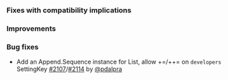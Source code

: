 [@pdalpra]: http://github.com/pdalpra
[2107]: https://github.com/sbt/sbt/issues/2107
[2114]: https://github.com/sbt/sbt/pull/2114

### Fixes with compatibility implications

### Improvements

### Bug fixes

- Add an Append.Sequence instance for List, allow +=/++= on `developers` SettingKey [#2107][2107]/[#2114][2114] by [@pdalpra][@pdalpra]
